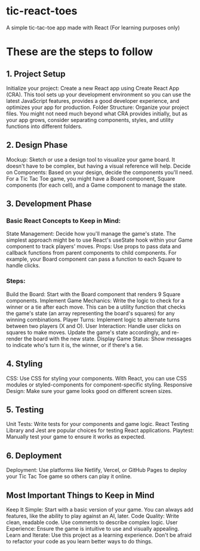 # tic-react-toes
A simple tic-tac-toe app made with React (For learning purposes only)

# These are the steps to follow

## 1. Project Setup

Initialize your project: Create a new React app using Create React App (CRA). This tool sets up your development environment so you can use the latest JavaScript features, provides a good developer experience, and optimizes your app for production.
Folder Structure: Organize your project files. You might not need much beyond what CRA provides initially, but as your app grows, consider separating components, styles, and utility functions into different folders.

## 2. Design Phase

Mockup: Sketch or use a design tool to visualize your game board. It doesn't have to be complex, but having a visual reference will help.
Decide on Components: Based on your design, decide the components you'll need. For a Tic Tac Toe game, you might have a Board component, Square components (for each cell), and a Game component to manage the state.

## 3. Development Phase
### Basic React Concepts to Keep in Mind:

State Management: Decide how you'll manage the game's state. The simplest approach might be to use React's useState hook within your Game component to track players' moves.
Props: Use props to pass data and callback functions from parent components to child components. For example, your Board component can pass a function to each Square to handle clicks.

### Steps:

Build the Board: Start with the Board component that renders 9 Square components.
Implement Game Mechanics: Write the logic to check for a winner or a tie after each move. This can be a utility function that checks the game's state (an array representing the board's squares) for any winning combinations.
Player Turns: Implement logic to alternate turns between two players (X and O).
User Interaction: Handle user clicks on squares to make moves. Update the game's state accordingly, and re-render the board with the new state.
Display Game Status: Show messages to indicate who's turn it is, the winner, or if there's a tie.

## 4. Styling

CSS: Use CSS for styling your components. With React, you can use CSS modules or styled-components for component-specific styling.
Responsive Design: Make sure your game looks good on different screen sizes.

## 5. Testing

Unit Tests: Write tests for your components and game logic. React Testing Library and Jest are popular choices for testing React applications.
Playtest: Manually test your game to ensure it works as expected.

## 6. Deployment

Deployment: Use platforms like Netlify, Vercel, or GitHub Pages to deploy your Tic Tac Toe game so others can play it online.

## Most Important Things to Keep in Mind

Keep It Simple: Start with a basic version of your game. You can always add features, like the ability to play against an AI, later.
Code Quality: Write clean, readable code. Use comments to describe complex logic.
User Experience: Ensure the game is intuitive to use and visually appealing.
Learn and Iterate: Use this project as a learning experience. Don't be afraid to refactor your code as you learn better ways to do things.
